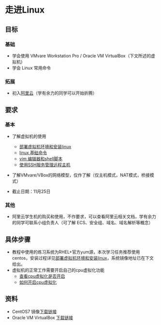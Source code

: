 # 走进Linux

## 目标

### 基础

- 学会使用 VMvare Workstation Pro / Oracle VM VirtualBox（下文所述的虚拟机）
- 学会 Linux 常用命令

### 拓展

- 初入[阿里云](https://www.aliyun.com/?spm=5176.13394938.fszjobuve.2.3f9b4e48fSBTe4)（学有余力的同学可以开始折腾）

## 要求

### 基本

- 了解虚拟机的使用
  - [部署虚拟机环境和安装linux](https://www.linuxprobe.com/chapter-01.html)
  - [linux 基础命令](https://www.linuxprobe.com/chapter-02.html)
  - [vim 编辑器和shell脚本](https://www.linuxprobe.com/chapter-04.html)
  - [使用SSH服务管理远程主机](https://www.linuxprobe.com/chapter-09.html)

- 了解VMvare/VBox的网络模型，仅作了解（仅主机模式，NAT模式，桥接模式）
- 截止日期：11月25日
  
### 其他

- 阿里云学生机的购买和使用，不作要求，可以查看阿里云相关文档，学有余力的同学可联系小组负责人（可了解 ECS、安全组、域名、域名解析等概念）

## 具体步骤

- 教程中使用的练习系统为RHEL+官方yum源，本次学习任务推荐使用centos，安装过程详见[部署虚拟机环境和安装linux](https://www.linuxprobe.com/chapter-01.html)，系统镜像地址已在下文给出。
- 虚拟机的正常工作需要开启自己的cpu虚拟化功能
  - [查看cpu虚拟化是否开启](https://jingyan.baidu.com/article/59703552811e468fc0074027.html)
  - [如何开启cpu虚拟化](http://www.xitongtiandi.net/wenzhang/win10/19001.html)

## 资料

- CentOS7 镜像[下载链接](http://mirrors.aliyun.com/centos/7.7.1908/isos/x86_64/CentOS-7-x86_64-DVD-1908.iso)
- Oracle VM VirtualBox [下载链接](https://download.virtualbox.org/virtualbox/6.0.14/VirtualBox-6.0.14-133895-Win.exe)